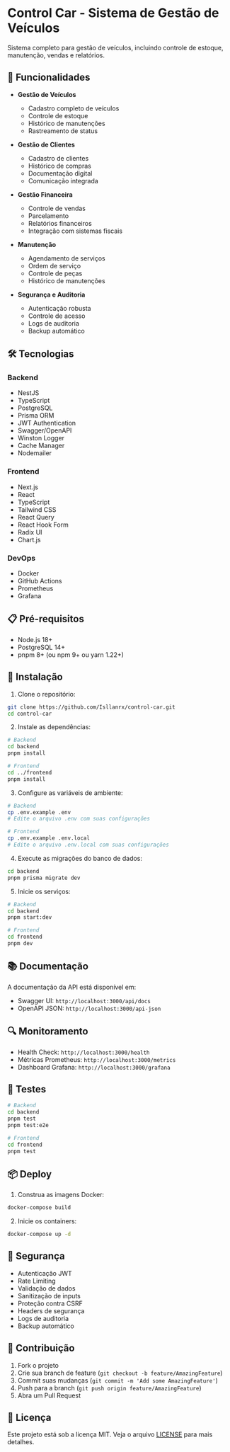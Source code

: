# Control Car - Sistema de Gestão de Veículos

Sistema completo para gestão de veículos, incluindo controle de estoque, manutenção, vendas e relatórios.

## 🚀 Funcionalidades

- **Gestão de Veículos**
  - Cadastro completo de veículos
  - Controle de estoque
  - Histórico de manutenções
  - Rastreamento de status

- **Gestão de Clientes**
  - Cadastro de clientes
  - Histórico de compras
  - Documentação digital
  - Comunicação integrada

- **Gestão Financeira**
  - Controle de vendas
  - Parcelamento
  - Relatórios financeiros
  - Integração com sistemas fiscais

- **Manutenção**
  - Agendamento de serviços
  - Ordem de serviço
  - Controle de peças
  - Histórico de manutenções

- **Segurança e Auditoria**
  - Autenticação robusta
  - Controle de acesso
  - Logs de auditoria
  - Backup automático

## 🛠️ Tecnologias

### Backend
- NestJS
- TypeScript
- PostgreSQL
- Prisma ORM
- JWT Authentication
- Swagger/OpenAPI
- Winston Logger
- Cache Manager
- Nodemailer

### Frontend
- Next.js
- React
- TypeScript
- Tailwind CSS
- React Query
- React Hook Form
- Radix UI
- Chart.js

### DevOps
- Docker
- GitHub Actions
- Prometheus
- Grafana

## 📋 Pré-requisitos

- Node.js 18+
- PostgreSQL 14+
- pnpm 8+ (ou npm 9+ ou yarn 1.22+)

## 🔧 Instalação

1. Clone o repositório:
```bash
git clone https://github.com/Isllanrx/control-car.git
cd control-car
```

2. Instale as dependências:
```bash
# Backend
cd backend
pnpm install

# Frontend
cd ../frontend
pnpm install
```

3. Configure as variáveis de ambiente:
```bash
# Backend
cp .env.example .env
# Edite o arquivo .env com suas configurações

# Frontend
cp .env.example .env.local
# Edite o arquivo .env.local com suas configurações
```

4. Execute as migrações do banco de dados:
```bash
cd backend
pnpm prisma migrate dev
```

5. Inicie os serviços:
```bash
# Backend
cd backend
pnpm start:dev

# Frontend
cd frontend
pnpm dev
```

## 📚 Documentação

A documentação da API está disponível em:
- Swagger UI: `http://localhost:3000/api/docs`
- OpenAPI JSON: `http://localhost:3000/api-json`

## 🔍 Monitoramento

- Health Check: `http://localhost:3000/health`
- Métricas Prometheus: `http://localhost:3000/metrics`
- Dashboard Grafana: `http://localhost:3000/grafana`

## 🧪 Testes

```bash
# Backend
cd backend
pnpm test
pnpm test:e2e

# Frontend
cd frontend
pnpm test
```

## 📦 Deploy

1. Construa as imagens Docker:
```bash
docker-compose build
```

2. Inicie os containers:
```bash
docker-compose up -d
```

## 🔐 Segurança

- Autenticação JWT
- Rate Limiting
- Validação de dados
- Sanitização de inputs
- Proteção contra CSRF
- Headers de segurança
- Logs de auditoria
- Backup automático

## 🤝 Contribuição

1. Fork o projeto
2. Crie sua branch de feature (`git checkout -b feature/AmazingFeature`)
3. Commit suas mudanças (`git commit -m 'Add some AmazingFeature'`)
4. Push para a branch (`git push origin feature/AmazingFeature`)
5. Abra um Pull Request

## 📝 Licença

Este projeto está sob a licença MIT. Veja o arquivo [LICENSE](LICENSE) para mais detalhes.
